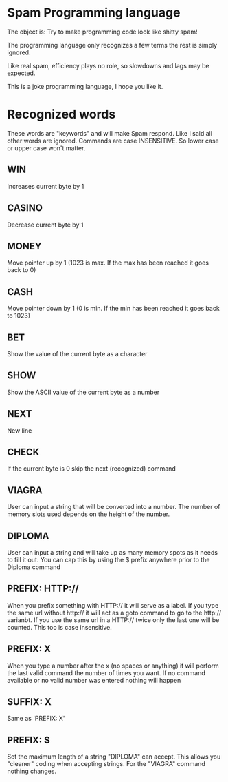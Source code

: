 # Spam Programming language

The object is:
Try to make programming code look like shitty spam!

The programming language only recognizes a few terms the rest is simply ignored.

Like real spam, efficiency plays no role, so slowdowns and lags may be expected.

This is a joke programming language, I hope you like it.

# Recognized words

These words are "keywords" and will make Spam respond. Like I said all other words are ignored.
Commands are case INSENSITIVE. So lower case or upper case won't matter.

## WIN

Increases current byte by 1

## CASINO

Decrease current byte by 1

## MONEY

Move pointer up by 1 (1023 is max. If the max has been reached it goes back to 0)

## CASH

Move pointer down by 1 (0 is min. If the min has been reached it goes back to 1023)

## BET

Show the value of the current byte as a character

## SHOW

Show the ASCII value of the current byte as a number

## NEXT

New line

## CHECK

If the current byte is 0 skip the next (recognized) command

## VIAGRA

User can input a string that will be converted into a number.
The number of memory slots used depends on the height of the number.

## DIPLOMA

User can input a string and will take up as many memory spots as it needs to fill it out.
You can cap this by using the $ prefix anywhere prior to the Diploma command

## PREFIX: HTTP://

When you prefix something with HTTP:// it will serve as a label. If you type the same url without http:// it will act as a goto command to go to the http:// varianbt.
If you use the same url in a HTTP:// twice only the last one will be counted.
This too is case insensitive.

## PREFIX: X

When you type a number after the x (no spaces or anything) it will perform the last valid command the number of times you want.
If no command available or no valid number was entered nothing will happen

## SUFFIX: X

Same as 'PREFIX: X'

## PREFIX: $

Set the maximum length of a string "DIPLOMA" can accept. This allows you "cleaner" coding when accepting strings.
For the "VIAGRA" command nothing changes.
